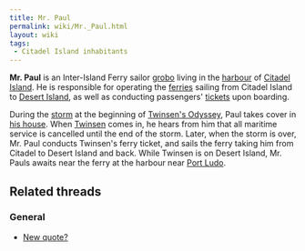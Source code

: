 ```yaml
---
title: Mr. Paul
permalink: wiki/Mr._Paul.html
layout: wiki
tags:
 - Citadel Island inhabitants
---
```


**Mr. Paul** is an Inter-Island Ferry sailor [grobo](grobo "wikilink")
living in the [harbour](Citadel_Island_harbour "wikilink") of [Citadel
Island](Citadel_Island "wikilink"). He is responsible for operating the
[ferries](ferry "wikilink") sailing from Citadel Island to [Desert
Island](Desert_Island "wikilink"), as well as conducting passengers'
[tickets](ferry_ticket "wikilink") upon boarding.

During the [storm](storm "wikilink") at the beginning of [Twinsen's
Odyssey](Twinsen's_Odyssey "wikilink"), Paul takes cover in [his
house](Mr._Paul's_house "wikilink"). When [Twinsen](Twinsen "wikilink")
comes in, he hears from him that all maritime service is cancelled until
the end of the storm. Later, when the storm is over, Mr. Paul conducts
Twinsen's ferry ticket, and sails the ferry taking him from Citadel to
Desert Island and back. While Twinsen is on Desert Island, Mr. Pauls
awaits near the ferry at the harbour near [Port
Ludo](Port_Ludo "wikilink").

## Related threads

### General

- [New quote?](https://forum.magicball.net/showthread.php?t=3467)
